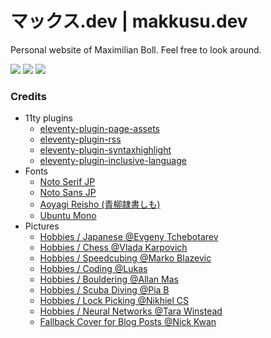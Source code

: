 # マックス.dev | makkusu.dev

Personal website of Maximilian Boll. Feel free to look around.

![](https://img.shields.io/badge/version-v1.0.8-brightgreen?style=for-the-badge)
![](https://img.shields.io/github/last-commit/MyXoToD/makkusu.dev?style=for-the-badge)
![](https://img.shields.io/github/actions/workflow/status/MyXoToD/makkusu.dev/deploy.yml?style=for-the-badge)



### Credits

- 11ty plugins
  - [eleventy-plugin-page-assets](https://github.com/maxboeck/eleventy-plugin-page-assets)
  - [eleventy-plugin-rss](https://www.11ty.dev/docs/plugins/rss/)
  - [eleventy-plugin-syntaxhighlight](https://github.com/11ty/eleventy-plugin-syntaxhighlight)
  - [eleventy-plugin-inclusive-language](https://github.com/11ty/eleventy-plugin-inclusive-language)
- Fonts
  - [Noto Serif JP](https://fonts.google.com/noto/specimen/Noto+Serif+JP)
  - [Noto Sans JP](https://fonts.google.com/noto/specimen/Noto+Sans+JP)
  - [Aoyagi Reisho (青柳隷書しも)](http://opentype.jp/aoyagireisho.htm)
  - [Ubuntu Mono](https://fonts.google.com/specimen/Ubuntu+Mono)
- Pictures
  - [Hobbies / Japanese @Evgeny Tchebotarev](https://www.pexels.com/de-de/foto/frau-unter-regenschirm-der-durch-die-strasse-geht-2187673/)
  - [Hobbies / Chess @Vlada Karpovich](https://www.pexels.com/de-de/foto/schach-brettspiel-schachbrett-schachfiguren-6114992/)
  - [Hobbies / Speedcubing @Marko Blazevic](https://www.pexels.com/de-de/foto/3x3-rubik-s-cube-auf-der-handflache-einer-person-erhohen-2875617/)
  - [Hobbies / Coding @Lukas](https://www.pexels.com/de-de/foto/person-die-macbook-pro-verwendet-574077/)
  - [Hobbies / Bouldering @Allan Mas](https://www.pexels.com/de-de/foto/ethnischer-mann-der-in-boulderhalle-trainiert-5383777/)
  - [Hobbies / Scuba Diving @Pia B](https://www.pexels.com/de-de/foto/foto-von-menschen-die-unter-wasser-schwimmen-3113226/)
  - [Hobbies / Lock Picking @Nikhiel CS](https://www.pexels.com/de-de/foto/graustufenfotografie-des-zahlenschlosses-411227/)
  - [Hobbies / Neural Networks @Tara Winstead](https://www.pexels.com/de-de/foto/hand-finger-zukunft-roboter-8386440/)
  - [Fallback Cover for Blog Posts @Nick Kwan](https://www.pexels.com/de-de/foto/beleuchteter-turm-2614818/)
